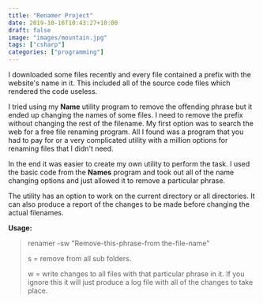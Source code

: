 ```yaml
---
title: "Renamer Project"
date: 2019-10-16T10:43:27+10:00
draft: false
image: "images/mountain.jpg"
tags: ["csharp"]
categories: ["programming"]
---
```


I downloaded some files recently and every file contained a prefix with the website's name in it. This included all of the source code files which rendered the code useless.

I tried using my **Name** utility program to remove the offending phrase but it ended up changing the names of some files. I need to remove the prefix without changing the rest of the filename. My first option was to search the web for a free file renaming program. All I found was a program that you had to pay for or a very complicated utility with a million options for renaming files that I didn't need.

In the end it was easier to create my own utility to perform the task. I used the basic code from the **Names** program and took out all of the name changing options and just allowed it to remove a particular phrase.

The utility has an option to work on the current directory or all directories. It can also produce a report of the changes to be made before changing the actual filenames.

**Usage:**

> renamer -sw "Remove-this-phrase-from the-file-name"
>
> s = remove from all sub folders.
>
> w = write changes to all files with that particular phrase in it. If you ignore this it will just produce a log file with all of the changes to take place.

